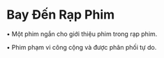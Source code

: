 # Bay Đến Rạp Phim

• Một phim ngắn cho giới thiệu phim trong rạp phim.

• Phim phạm vi công cộng và được phân phối tự do.

